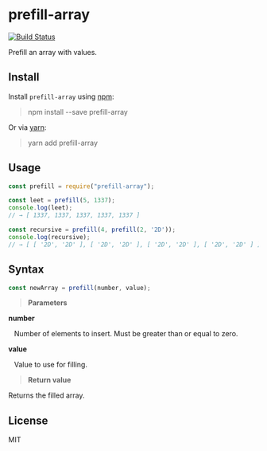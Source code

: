 # prefill-array

[![Build Status](https://travis-ci.com/neosiae/prefill-array.svg?token=6vparaXCWUN3XaBxczAx&branch=master)](https://travis-ci.com/neosiae/prefill-array)

Prefill an array with values.

## Install

Install `prefill-array` using [npm](https://www.npmjs.com):
> npm install --save prefill-array

Or via [yarn](https://yarnpkg.com/en):
> yarn add prefill-array

## Usage

```javascript
const prefill = require("prefill-array");

const leet = prefill(5, 1337);
console.log(leet);
// → [ 1337, 1337, 1337, 1337, 1337 ]

const recursive = prefill(4, prefill(2, '2D'));
console.log(recursive);
// → [ [ '2D', '2D' ], [ '2D', '2D' ], [ '2D', '2D' ], [ '2D', '2D' ] ]
```

## Syntax

```javascript
const newArray = prefill(number, value);
```

> __Parameters__

__number__ 

&nbsp;&nbsp; Number of elements to insert. Must be greater than or equal to zero.

__value__

&nbsp;&nbsp; Value to use for filling.

> __Return value__

Returns the filled array.

## License
MIT
